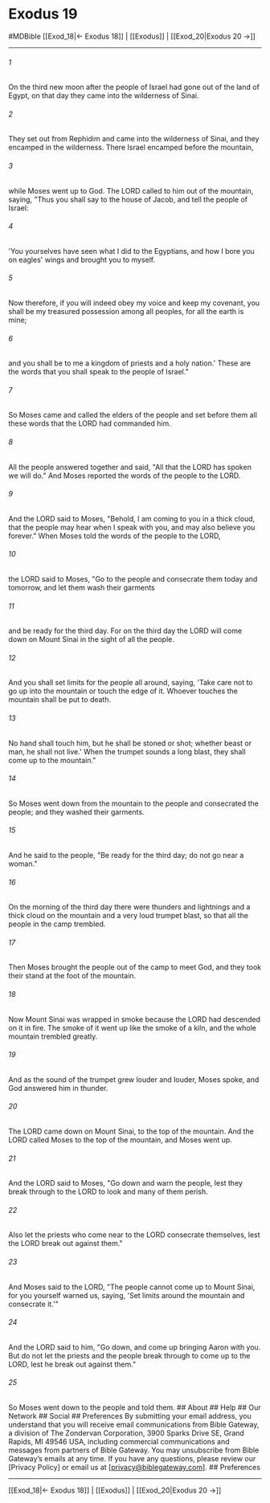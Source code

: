 # Exodus 19
#MDBible
[[Exod_18|← Exodus 18]] | [[Exodus]] | [[Exod_20|Exodus 20 →]]

***


###### 1 
On the third new moon after the people of Israel had gone out of the land of Egypt, on that day they came into the wilderness of Sinai. 

###### 2 
They set out from Rephidim and came into the wilderness of Sinai, and they encamped in the wilderness. There Israel encamped before the mountain, 

###### 3 
while Moses went up to God. The LORD called to him out of the mountain, saying, "Thus you shall say to the house of Jacob, and tell the people of Israel: 

###### 4 
'You yourselves have seen what I did to the Egyptians, and how I bore you on eagles' wings and brought you to myself. 

###### 5 
Now therefore, if you will indeed obey my voice and keep my covenant, you shall be my treasured possession among all peoples, for all the earth is mine; 

###### 6 
and you shall be to me a kingdom of priests and a holy nation.' These are the words that you shall speak to the people of Israel." 

###### 7 
So Moses came and called the elders of the people and set before them all these words that the LORD had commanded him. 

###### 8 
All the people answered together and said, "All that the LORD has spoken we will do." And Moses reported the words of the people to the LORD. 

###### 9 
And the LORD said to Moses, "Behold, I am coming to you in a thick cloud, that the people may hear when I speak with you, and may also believe you forever." When Moses told the words of the people to the LORD, 

###### 10 
the LORD said to Moses, "Go to the people and consecrate them today and tomorrow, and let them wash their garments 

###### 11 
and be ready for the third day. For on the third day the LORD will come down on Mount Sinai in the sight of all the people. 

###### 12 
And you shall set limits for the people all around, saying, 'Take care not to go up into the mountain or touch the edge of it. Whoever touches the mountain shall be put to death. 

###### 13 
No hand shall touch him, but he shall be stoned or shot; whether beast or man, he shall not live.' When the trumpet sounds a long blast, they shall come up to the mountain." 

###### 14 
So Moses went down from the mountain to the people and consecrated the people; and they washed their garments. 

###### 15 
And he said to the people, "Be ready for the third day; do not go near a woman." 

###### 16 
On the morning of the third day there were thunders and lightnings and a thick cloud on the mountain and a very loud trumpet blast, so that all the people in the camp trembled. 

###### 17 
Then Moses brought the people out of the camp to meet God, and they took their stand at the foot of the mountain. 

###### 18 
Now Mount Sinai was wrapped in smoke because the LORD had descended on it in fire. The smoke of it went up like the smoke of a kiln, and the whole mountain trembled greatly. 

###### 19 
And as the sound of the trumpet grew louder and louder, Moses spoke, and God answered him in thunder. 

###### 20 
The LORD came down on Mount Sinai, to the top of the mountain. And the LORD called Moses to the top of the mountain, and Moses went up. 

###### 21 
And the LORD said to Moses, "Go down and warn the people, lest they break through to the LORD to look and many of them perish. 

###### 22 
Also let the priests who come near to the LORD consecrate themselves, lest the LORD break out against them." 

###### 23 
And Moses said to the LORD, "The people cannot come up to Mount Sinai, for you yourself warned us, saying, 'Set limits around the mountain and consecrate it.'" 

###### 24 
And the LORD said to him, "Go down, and come up bringing Aaron with you. But do not let the priests and the people break through to come up to the LORD, lest he break out against them." 

###### 25 
So Moses went down to the people and told them. ## About ## Help ## Our Network ## Social ## Preferences By submitting your email address, you understand that you will receive email communications from Bible Gateway, a division of The Zondervan Corporation, 3900 Sparks Drive SE, Grand Rapids, MI 49546 USA, including commercial communications and messages from partners of Bible Gateway. You may unsubscribe from Bible Gateway&rsquo;s emails at any time. If you have any questions, please review our [Privacy Policy] or email us at [privacy@biblegateway.com]. ## Preferences

***

[[Exod_18|← Exodus 18]] | [[Exodus]] | [[Exod_20|Exodus 20 →]]

